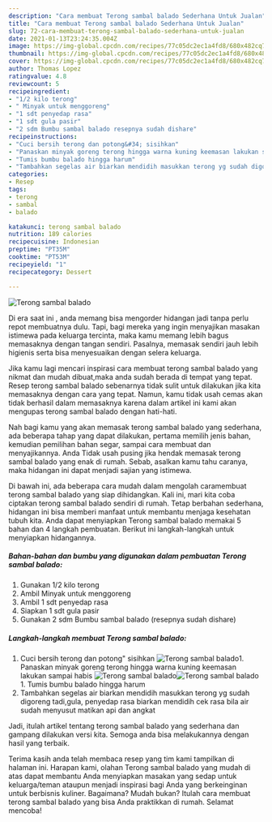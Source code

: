 ```yaml
---
description: "Cara membuat Terong sambal balado Sederhana Untuk Jualan"
title: "Cara membuat Terong sambal balado Sederhana Untuk Jualan"
slug: 72-cara-membuat-terong-sambal-balado-sederhana-untuk-jualan
date: 2021-01-13T23:24:35.004Z
image: https://img-global.cpcdn.com/recipes/77c05dc2ec1a4fd8/680x482cq70/terong-sambal-balado-foto-resep-utama.jpg
thumbnail: https://img-global.cpcdn.com/recipes/77c05dc2ec1a4fd8/680x482cq70/terong-sambal-balado-foto-resep-utama.jpg
cover: https://img-global.cpcdn.com/recipes/77c05dc2ec1a4fd8/680x482cq70/terong-sambal-balado-foto-resep-utama.jpg
author: Thomas Lopez
ratingvalue: 4.8
reviewcount: 5
recipeingredient:
- "1/2 kilo terong"
- " Minyak untuk menggoreng"
- "1 sdt penyedap rasa"
- "1 sdt gula pasir"
- "2 sdm Bumbu sambal balado resepnya sudah dishare"
recipeinstructions:
- "Cuci bersih terong dan potong&#34; sisihkan"
- "Panaskan minyak goreng terong hingga warna kuning keemasan lakukan sampai habis"
- "Tumis bumbu balado hingga harum"
- "Tambahkan segelas air biarkan mendidih masukkan terong yg sudah digoreng tadi,gula, penyedap rasa biarkan mendidih cek rasa bila air sudah menyusut matikan api dan angkat"
categories:
- Resep
tags:
- terong
- sambal
- balado

katakunci: terong sambal balado 
nutrition: 189 calories
recipecuisine: Indonesian
preptime: "PT35M"
cooktime: "PT53M"
recipeyield: "1"
recipecategory: Dessert

---
```



![Terong sambal balado](https://img-global.cpcdn.com/recipes/77c05dc2ec1a4fd8/680x482cq70/terong-sambal-balado-foto-resep-utama.jpg)

Di era  saat ini , anda memang bisa mengorder hidangan jadi tanpa perlu repot membuatnya dulu. Tapi, bagi mereka yang ingin menyajikan masakan istimewa pada keluarga tercinta, maka kamu memang lebih bagus memasaknya dengan tangan sendiri. Pasalnya, memasak sendiri jauh lebih higienis serta bisa menyesuaikan dengan selera keluarga.

Jika kamu lagi mencari inspirasi cara membuat terong sambal balado yang nikmat dan mudah dibuat,maka anda sudah berada di tempat yang tepat. Resep terong sambal balado  sebenarnya tidak sulit untuk dilakukan jika kita memasaknya dengan cara yang tepat. Namun, kamu tidak usah cemas akan tidak berhasil dalam memasaknya 
karena dalam artikel ini kami akan mengupas terong sambal balado dengan hati-hati.  



Nah bagi kamu yang akan memasak terong sambal balado yang sederhana, ada beberapa tahap yang dapat dilakukan, pertama memilih jenis bahan, kemudian pemilihan bahan segar, sampai cara membuat dan menyajikannya. Anda Tidak usah pusing jika hendak memasak terong sambal balado yang enak di rumah. Sebab, asalkan kamu  tahu caranya, maka hidangan ini dapat menjadi sajian yang istimewa.

Di bawah ini, ada beberapa cara mudah dalam mengolah caramembuat terong sambal balado yang siap dihidangkan. Kali ini, mari kita coba ciptakan terong sambal balado sendiri di rumah. Tetap berbahan sederhana, hidangan ini bisa memberi manfaat untuk membantu menjaga kesehatan tubuh kita. Anda dapat menyiapkan Terong sambal balado memakai 5 bahan dan 4 langkah pembuatan. Berikut ini langkah-langkah untuk menyiapkan hidangannya.

<!--inarticleads1-->

##### Bahan-bahan dan bumbu yang digunakan dalam pembuatan Terong sambal balado:

1. Gunakan 1/2 kilo terong
1. Ambil  Minyak untuk menggoreng
1. Ambil 1 sdt penyedap rasa
1. Siapkan 1 sdt gula pasir
1. Gunakan 2 sdm Bumbu sambal balado (resepnya sudah dishare)




<!--inarticleads2-->

##### Langkah-langkah membuat Terong sambal balado:

1. Cuci bersih terong dan potong&#34; sisihkan
<img src="https://img-global.cpcdn.com/steps/cfdfb88f00f09187/160x128cq70/terong-sambal-balado-langkah-memasak-1-foto.jpg" alt="Terong sambal balado">1. Panaskan minyak goreng terong hingga warna kuning keemasan lakukan sampai habis
<img src="https://img-global.cpcdn.com/steps/05c847dbdb0e471a/160x128cq70/terong-sambal-balado-langkah-memasak-2-foto.jpg" alt="Terong sambal balado"><img src="https://img-global.cpcdn.com/steps/5021cfcc80861b43/160x128cq70/terong-sambal-balado-langkah-memasak-2-foto.jpg" alt="Terong sambal balado">1. Tumis bumbu balado hingga harum
1. Tambahkan segelas air biarkan mendidih masukkan terong yg sudah digoreng tadi,gula, penyedap rasa biarkan mendidih cek rasa bila air sudah menyusut matikan api dan angkat




Jadi, itulah artikel tentang  terong sambal balado  yang sederhana dan gampang dilakukan versi kita. Semoga anda bisa melakukannya dengan hasil yang terbaik. 

Terima kasih anda telah membaca resep yang tim kami tampilkan di halaman ini. Harapan kami, olahan  Terong sambal balado yang mudah di atas dapat membantu Anda menyiapkan masakan yang sedap untuk keluarga/teman ataupun menjadi inspirasi bagi Anda yang berkeinginan untuk berbisnis kuliner. Bagaimana? Mudah bukan? Itulah cara membuat terong sambal balado yang bisa Anda praktikkan di rumah. Selamat mencoba!

